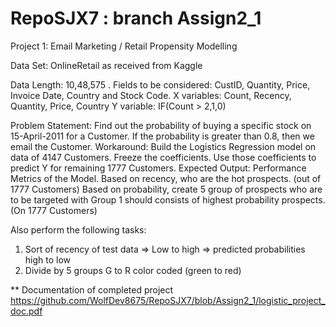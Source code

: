 # RepoSJX7 : branch Assign2_1 
Project 1: Email Marketing / Retail Propensity Modelling

Data Set: OnlineRetail as received from Kaggle

Data Length: 10,48,575
.
Fields to be considered: CustID, Quantity, Price, Invoice Date, Country and Stock Code.
X variables: Count, Recency, Quantity, Price, Country
Y variable: IF(Count > 2,1,0)

Problem Statement: 
Find out the probability of buying a specific stock on 15-April-2011 for a Customer. If the probability is greater than 0.8, then we email the Customer. 
Workaround:
Build the Logistics Regression model on data of 4147 Customers. Freeze the coefficients. 
Use those coefficients to predict Y for remaining 1777 Customers. 
Expected Output:
Performance Metrics of the Model.
Based on recency, who are the hot prospects. (out of 1777 Customers)
Based on probability, create 5 group of prospects who are to be targeted with Group 1 should consists of highest probability prospects. (On 1777 Customers)

Also perform the following tasks:
1.	Sort of recency of test data => Low to high => predicted probabilities high to low 
2.	Divide by 5 groups G to R color coded (green to red)


** Documentation of completed project
https://github.com/WolfDev8675/RepoSJX7/blob/Assign2_1/logistic_project_doc.pdf 
